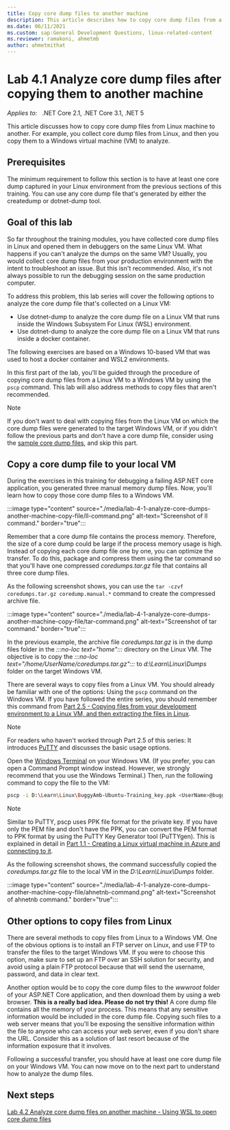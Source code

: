 ```yaml
---
title: Copy core dump files to another machine
description: This article describes how to copy core dump files from a Linux machine to another Windows VM.
ms.date: 06/11/2021
ms.custom: sap:General Development Questions, linux-related-content
ms.reviewer: ramakoni, ahmetmb
author: ahmetmithat
---
```

# Lab 4.1 Analyze core dump files after copying them to another machine

_Applies to:_ &nbsp; .NET Core 2.1, .NET Core 3.1, .NET 5  

This article discusses how to copy core dump files from Linux machine to another. For example, you collect core dump files from Linux, and then you copy them to a Windows virtual machine (VM) to analyze.

## Prerequisites

The minimum requirement to follow this section is to have at least one core dump captured in your Linux environment from the previous sections of this training. You can use any core dump file that's generated by either the createdump or dotnet-dump tool.

## Goal of this lab

So far throughout the training modules, you have collected core dump files in Linux and opened them in debuggers on the same Linux VM. What happens if you can't analyze the dumps on the same VM? Usually, you would collect core dump files from your production environment with the intent to troubleshoot an issue. But this isn't recommended. Also, it's not always possible to run the debugging session on the same production computer.

To address this problem, this lab series will cover the following options to analyze the core dump file that's collected on a Linux VM:

- Use dotnet-dump to analyze the core dump file on a Linux VM that runs inside the Windows Subsystem For Linux (WSL) environment.
- Use dotnet-dump to analyze the core dump file on a Linux VM that runs inside a docker container.

The following exercises are based on a Windows 10-based VM that was used to host a docker container and WSL2 environments.

In this first part of the lab, you'll be guided through the procedure of copying core dump files from a Linux VM to a Windows VM by using the `pscp` command. This lab will also address methods to copy files that aren't recommended.

> [!NOTE]
> If you don't want to deal with copying files from the Linux VM on which the core dump files were generated to the target Windows VM, or if you didn't follow the previous parts and don't have a core dump file, consider using the [sample core dump files](), and skip this part.

## Copy a core dump file to your local VM

During the exercises in this training for debugging a failing ASP.NET core application, you generated three manual memory dump files. Now, you'll learn how to copy those core dump files to a Windows VM.

:::image type="content" source="./media/lab-4-1-analyze-core-dumps-another-machine-copy-file/ll-command.png" alt-text="Screenshot of ll command." border="true":::

Remember that a core dump file contains the process memory. Therefore, the size of a core dump could be large if the process memory usage is high. Instead of copying each core dump file one by one, you can optimize the transfer. To do this, package and compress them using the tar command so that you'll have one compressed *coredumps.tar.gz* file that contains all three core dump files.

As the following screenshot shows, you can use the `tar -czvf coredumps.tar.gz coredump.manual.*` command to create the compressed archive file.

:::image type="content" source="./media/lab-4-1-analyze-core-dumps-another-machine-copy-file/tar-command.png" alt-text="Screenshot of tar command." border="true":::

In the previous example, the archive file *coredumps.tar.gz* is in the dump files folder in the *:::no-loc text="home":::* directory on the Linux VM. The objective is to copy the *:::no-loc text="/home/UserName/coredumps.tar.gz":::* to *d:\Learn\Linux\Dumps* folder on the target Windows VM.

There are several ways to copy files from a Linux VM. You should already be familiar with one of the options: Using the `pscp` command on the Windows VM. If you have followed the entire series, you should remember this command from [Part 2.5 - Copying files from your development environment to a Linux VM, and then extracting the files in Linux](2-5-copy-file-linux-vm-extract-file.md).

> [!NOTE]
> For readers who haven't worked through Part 2.5 of this series: It introduces [PuTTY](https://www.putty.org/) and discusses the basic usage options.

Open the [Windows Terminal](https://www.microsoft.com/p/windows-terminal/9n0dx20hk701?activetab=pivot:overviewtab) on your Windows VM. (If you prefer, you can open a Command Prompt window instead. However, we strongly recommend that you use the Windows Terminal.) Then, run the following command to copy the file to the VM:

```bash
pscp -i D:\Learn\Linux\BuggyAmb-Ubuntu-Training_key.ppk <UserName>@buggyamb:/home/<UserName>/dumps/coredumps.tar.gz D:\Learn\Linux\Dumps\coredumps.tar.gz
```

> [!NOTE]
> Similar to PuTTY, pscp uses PPK file format for the private key. If you have only the PEM file and don't have the PPK, you can convert the PEM format to PPK format by using the PuTTY Key Generator tool (PuTTYgen). This is explained in detail in [Part 1.1 - Creating a Linux virtual machine in Azure and connecting to it](1-1-creating-vm.md).

As the following screenshot shows, the command successfully copied the *coredumps.tar.gz* file to the local VM in the *D:\Learn\Linux\Dumps* folder.

:::image type="content" source="./media/lab-4-1-analyze-core-dumps-another-machine-copy-file/ahnetnb-command.png" alt-text="Screenshot of ahnetnb command." border="true":::

## Other options to copy files from Linux

There are several methods to copy files from Linux to a Windows VM. One of the obvious options is to install an FTP server on Linux, and use FTP to transfer the files to the target Windows VM. If you were to choose this option, make sure to set up an FTP over an SSH solution for security, and avoid using a plain FTP protocol because that will send the username, password, and data in clear text.

Another option would be to copy the core dump files to the *wwwroot* folder of your ASP.NET Core application, and then download them by using a web browser. **This is a really bad idea. Please do not try this!** A core dump file contains all the memory of your process. This means that any sensitive information would be included in the core dump file. Copying such files to a web server means that you'll be exposing the sensitive information within the file to anyone who can access your web server, even if you don't share the URL. Consider this as a solution of last resort because of the information exposure that it involves.

Following a successful transfer, you should have at least one core dump file on your Windows VM. You can now move on to the next part to understand how to analyze the dump files.

## Next steps

[Lab 4.2 Analyze core dump files on another machine - Using WSL to open core dump files](lab-4-2-analyze-core-dumps-another-machine-wsl.md)

